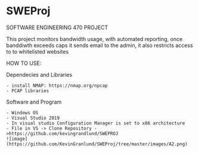 # SWEProj

SOFTWARE ENGINEERING 470 PROJECT 


This project monitors bandwidth usage, with automated reporting, once banddiwth exceeds caps it sends 
email to the admin, it also restricts access to to whitelisted websites


HOW TO USE:

  Dependecies and Libraries 
  
    - install NMAP: https://nmap.org/npcap 
    - PCAP libraries 
  Software and Program 
  
    - Windows OS
    - Visual Studio 2019
    - In visual studio Configuration Manager is set to x86 architecture
    - File in VS -> Clone Repository ->https://github.com/kevingrandlund/SWEPROJ
    ![image](https://github.com/KevinGranlund/SWEProj/tree/master/images/A2.png)

